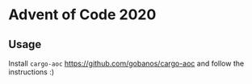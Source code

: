 # Advent of Code 2020


## Usage

Install `cargo-aoc` https://github.com/gobanos/cargo-aoc and follow the instructions :)
